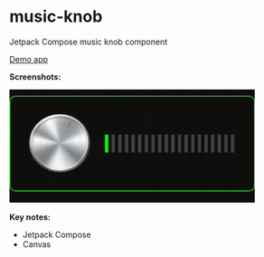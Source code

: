# music-knob
Jetpack Compose music knob component

<a href="https://github.com/raheemadamboev/music-knob/blob/master/app-debug.apk">Demo app</a>

**Screenshots:**

<img src="https://github.com/raheemadamboev/music-knob/blob/master/IMG_20210928_020214_971.gif" alt="Italian Trulli" width="434" height="200">

**Key notes:**

- Jetpack Compose
- Canvas
